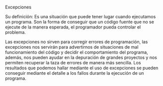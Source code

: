 Excepciones

Su definición: Es una situación que puede tener lugar cuando ejecutamos un programa.
Son la forma de conseguir que un código fuente que no se ejecute de la manera esperada, el programador pueda controlar el problema.

Las excepciones no sirven para corregir errores de programación, las excepciones nos servirán para advertirnos de situaciones de mal
funcionamiento del código y decidir el comportamiento del programa, además, nos pueden ayudar en la depuración de grandes proyectos y
nos permiten recuperar la taza de errores de manera más sencilla. Los resultados que podemos hallar mediante el uso de excepciones se
pueden conseguir mediante el detalle a los fallos durante la ejecución de un programa.
